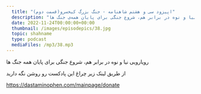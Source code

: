 ```yaml
---
  title: "اپیزود سی و هشتم شاهنامه - جنگ بزرگ کیخسرو(قسمت دوم)"
  description: "رویارویی نیا و نوه در برابر هم، شروع جنگی برای پایان همه‌ی جنگ ها"
  date: 2022-11-24T00:00:00+00:00
  thumbnail: /images/episodepics/38.jpg
  topic: shahname
  type: podcast
  mediaFiles: /mp3/38.mp3
---
```


رویارویی نیا و نوه در برابر هم، شروع جنگی برای پایان همه جنگ ها


از طریق لینک زیر چراغ این پادکست رو روشن نگه دارید

https://dastaminophen.com/mainpage/donate